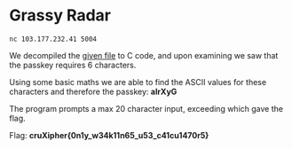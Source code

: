 # Grassy Radar

```
nc 103.177.232.41 5004
```

We decompiled the [given file](./chall) to C code, and upon examining we saw that the passkey requires 6 characters.

Using some basic maths we are able to find the ASCII values for these characters and therefore the passkey: **aIrXyG**

The program prompts a max 20 character input, exceeding which gave the flag.

Flag: **cruXipher{0n1y_w34k11n65_u53_c41cu1470r5}**

